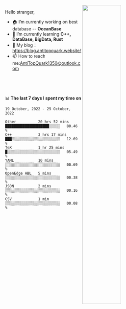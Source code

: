 
<img align="right" width="50%" src="https://github-readme-stats.vercel.app/api?username=AntiTopQuark&show_icons=true&count_private=true&hide=prs&theme=default_repocard">

Hello stranger, 

- 🏠 I’m currently working on best database -- **OceanBase**
- 🌱 I’m currently learning **C++, DataBase, BigData, Rust**
- 🔭 My blog： https://blog.antitopquark.website/ 
- 📫 How to reach me:AntiTopQuark1350@outlook.com


<br><br>
<br>


📊 **The last 7 days I spent my time on** 

<!--START_SECTION:waka-->
```text
19 October, 2022 - 25 October, 2022

Other          20 hrs 52 mins  ████████████████████░░░░░   80.46 % 
C++            3 hrs 17 mins   ███░░░░░░░░░░░░░░░░░░░░░░   12.69 % 
TeX            1 hr 25 mins    █░░░░░░░░░░░░░░░░░░░░░░░░   05.49 % 
YAML           10 mins         ░░░░░░░░░░░░░░░░░░░░░░░░░   00.69 % 
OpenEdge ABL   5 mins          ░░░░░░░░░░░░░░░░░░░░░░░░░   00.38 % 
JSON           2 mins          ░░░░░░░░░░░░░░░░░░░░░░░░░   00.16 % 
CSV            1 min           ░░░░░░░░░░░░░░░░░░░░░░░░░   00.08 %
```
<!--END_SECTION:waka-->


